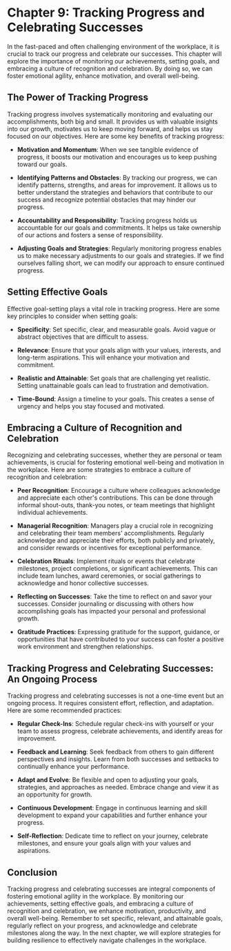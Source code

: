 Chapter 9: Tracking Progress and Celebrating Successes
======================================================

In the fast-paced and often challenging environment of the workplace, it is crucial to track our progress and celebrate our successes. This chapter will explore the importance of monitoring our achievements, setting goals, and embracing a culture of recognition and celebration. By doing so, we can foster emotional agility, enhance motivation, and overall well-being.

The Power of Tracking Progress
------------------------------

Tracking progress involves systematically monitoring and evaluating our accomplishments, both big and small. It provides us with valuable insights into our growth, motivates us to keep moving forward, and helps us stay focused on our objectives. Here are some key benefits of tracking progress:

* **Motivation and Momentum**: When we see tangible evidence of progress, it boosts our motivation and encourages us to keep pushing toward our goals.

* **Identifying Patterns and Obstacles**: By tracking our progress, we can identify patterns, strengths, and areas for improvement. It allows us to better understand the strategies and behaviors that contribute to our success and recognize potential obstacles that may hinder our progress.

* **Accountability and Responsibility**: Tracking progress holds us accountable for our goals and commitments. It helps us take ownership of our actions and fosters a sense of responsibility.

* **Adjusting Goals and Strategies**: Regularly monitoring progress enables us to make necessary adjustments to our goals and strategies. If we find ourselves falling short, we can modify our approach to ensure continued progress.

Setting Effective Goals
-----------------------

Effective goal-setting plays a vital role in tracking progress. Here are some key principles to consider when setting goals:

* **Specificity**: Set specific, clear, and measurable goals. Avoid vague or abstract objectives that are difficult to assess.

* **Relevance**: Ensure that your goals align with your values, interests, and long-term aspirations. This will enhance your motivation and commitment.

* **Realistic and Attainable**: Set goals that are challenging yet realistic. Setting unattainable goals can lead to frustration and demotivation.

* **Time-Bound**: Assign a timeline to your goals. This creates a sense of urgency and helps you stay focused and motivated.

Embracing a Culture of Recognition and Celebration
--------------------------------------------------

Recognizing and celebrating successes, whether they are personal or team achievements, is crucial for fostering emotional well-being and motivation in the workplace. Here are some strategies to embrace a culture of recognition and celebration:

* **Peer Recognition**: Encourage a culture where colleagues acknowledge and appreciate each other's contributions. This can be done through informal shout-outs, thank-you notes, or team meetings that highlight individual achievements.

* **Managerial Recognition**: Managers play a crucial role in recognizing and celebrating their team members' accomplishments. Regularly acknowledge and appreciate their efforts, both publicly and privately, and consider rewards or incentives for exceptional performance.

* **Celebration Rituals**: Implement rituals or events that celebrate milestones, project completions, or significant achievements. This can include team lunches, award ceremonies, or social gatherings to acknowledge and honor collective successes.

* **Reflecting on Successes**: Take the time to reflect on and savor your successes. Consider journaling or discussing with others how accomplishing goals has impacted your personal and professional growth.

* **Gratitude Practices**: Expressing gratitude for the support, guidance, or opportunities that have contributed to your success can foster a positive work environment and strengthen relationships.

Tracking Progress and Celebrating Successes: An Ongoing Process
---------------------------------------------------------------

Tracking progress and celebrating successes is not a one-time event but an ongoing process. It requires consistent effort, reflection, and adaptation. Here are some recommended practices:

* **Regular Check-Ins**: Schedule regular check-ins with yourself or your team to assess progress, celebrate achievements, and identify areas for improvement.

* **Feedback and Learning**: Seek feedback from others to gain different perspectives and insights. Learn from both successes and setbacks to continually enhance your performance.

* **Adapt and Evolve**: Be flexible and open to adjusting your goals, strategies, and approaches as needed. Embrace change and view it as an opportunity for growth.

* **Continuous Development**: Engage in continuous learning and skill development to expand your capabilities and further enhance your progress.

* **Self-Reflection**: Dedicate time to reflect on your journey, celebrate milestones, and ensure your goals align with your values and aspirations.

Conclusion
----------

Tracking progress and celebrating successes are integral components of fostering emotional agility in the workplace. By monitoring our achievements, setting effective goals, and embracing a culture of recognition and celebration, we enhance motivation, productivity, and overall well-being. Remember to set specific, relevant, and attainable goals, regularly reflect on your progress, and acknowledge and celebrate milestones along the way. In the next chapter, we will explore strategies for building resilience to effectively navigate challenges in the workplace.
